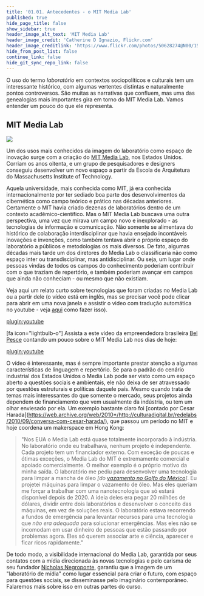 ```yaml
---
title: '01.01. Antecedentes - o MIT Media Lab'
published: true
hide_page_title: false
show_sidebar: true
header_image_alt_text: 'MIT Media Lab'
header_image_credit: 'Catherine D Ignazio, Flickr.com'
header_image_creditlink: 'https://www.flickr.com/photos/50628274@N00/15467413382/'
hide_from_post_list: false
continue_link: false
hide_git_sync_repo_link: false
---
```


O uso do termo _laboratório_ em contextos sociopolíticos e culturais tem um interessante histórico, com algumas vertentes distintas e naturalmente pontos controversos. São muitas as narrativas que confluem, mas uma das genealogias mais importantes gira em torno do MIT Media Lab. Vamos entender um pouco do que ele representa.

## MIT Media Lab

![](https://dam-prod.media.mit.edu/thumb/2020/06/19/both-buildings_201068MediaLab_30254_a_bqQQbK6.jpg.1400x1400.jpg.1400x1400.jpg)

Um dos usos mais conhecidos da imagem do laboratório como espaço de inovação surge com a criação do <a href="http://media.mit.edu/">MIT Media Lab</a>, nos Estados Unidos. Corriam os anos oitenta, e um grupo de pesquisadores e designers conseguiu desenvolver
um novo espaço a partir da Escola de Arquitetura do Massachusetts Institute of Technology.

Aquela universidade, mais conhecida como MIT, já era conhecida internacionalmente por ter sediado boa parte dos desenvolvimentos da cibernética como campo teórico e prático nas décadas anteriores. Certamente o MIT havia criado dezenas de laboratórios
dentro de um contexto acadêmico-científico. Mas o MIT Media Lab buscava uma outra perspectiva, uma vez que mirava um campo novo e inexplorado - as tecnologias de informação e comunicação. Não somente se alimentava do histórico de colaboração interdisciplinar que havia ensejado incontáveis inovações e invenções, como também tentava abrir o próprio espaço do laboratório a públicos e metodologias os mais diversos. De fato, algumas décadas mais tarde um dos diretores do Media Lab o classificaria não como espaço inter ou transdisciplinar, mas antidisciplinar. Ou seja, um lugar onde pessoas vindas de todos os campos do conhecimento poderiam contribuir com o que traziam de repertório, e também poderiam avançar em campos que ainda não conheciam - ou mesmo que não existiam.

Veja aqui um relato curto sobre tecnologias que foram criadas no Media Lab ou a partir dele (o vídeo está em inglês, mas se precisar você pode clicar para abrir em uma nova janela e assistir o video com tradução automática no youtube - veja <a href="https://www.techtudo.com.br/dicas-e-tutoriais/noticia/2013/06/como-ativar-legendas-com-traducao-automatica-no-youtube.html">aqui</a> como fazer isso).</p>

[plugin:youtube](https://www.youtube.com/watch?v=F_ci1Yb6MCA)

[fa icon="lightbulb-o"] Assista a este vídeo da empreendedora brasileira <a href="https://pt.wikipedia.org/wiki/Bel_Pesce">Bel Pesce</a> contando um pouco sobre o MIT Media Lab nos dias de hoje:</p>

[plugin:youtube](https://www.youtube.com/watch?v=XQaCF1E6PKo)

O vídeo é interessante, mas é sempre importante prestar atenção a algumas características de linguagem e repertório. Se para o padrão do cenário industrial dos Estados Unidos o Media Lab pode ser visto como um espaço aberto a questões sociais e ambientais, ele não deixa de ser atravessado por questões estruturais e políticas daquele país. Mesmo quando trata de temas mais interessantes do que somente o mercado, seus projetos ainda dependem de financiamento que vem usualmente da indústria, ou tem um olhar enviesado por ela. Um exemplo bastante claro foi [contado por Cesar Harada[(https://web.archive.org/web/2010*/http://culturadigital.br/redelabs/2010/09/conversa-com-cesar-harada/), que passou um período no MIT e hoje coordena um makerspace em Hong Kong:

> "Nos EUA o Media Lab está quase totalmente incorporado à indústria. No laboratório onde eu trabalhava, nenhum projeto é independente. Cada projeto tem um financiador externo. Com exceção de poucas e ótimas exceções, o Media Lab do MIT é extremamente comercial e apoiado comercialmente. O melhor exemplo é o próprio motivo da minha saída.
> O laboratório me pediu para desenvolver uma tecnologia para limpar a mancha de óleo <em>[do <a href="https://web.archive.org/web/20180620040855/http://www.pensamentoverde.com.br/meio-ambiente/o-vazamento-golfo-mexico-e-suas-consequencias/">vazamento no Golfo do México</a>]</em>. Eu projetei máquinas para limpar o vazamento de óleo. Mas eles queriam me forçar a trabalhar com uma nanotecnologia que só estará disponível depois de 2020. A ideia deles era pegar 20 milhões de dólares, dividir entre dois laboratórios e desenvolver o conceito das máquinas, em vez de soluções reais. O laboratório estava recorrendo a fundos de emergência para levantar recursos para uma tecnologia que <em>não era adequada</em> para solucionar emergências. Mas eles não se incomodam em usar dinheiro de pessoas que estão passando por problemas agora. Eles só querem associar arte e ciência, aparecer e ficar ricos rapidamente."

De todo modo, a visibilidade internacional do Media Lab, garantida por seus contatos com a mídia direcionada às novas tecnologias e pelo carisma de seu fundador <a href="https://pt.wikipedia.org/wiki/Nicholas_Negroponte">Nicholas Negroponte</a>, garantiu que a imagem de um "laboratório de mídia" como lugar essencial para criar o futuro, com espaço para questões sociais, se disseminasse pelo imaginário contemporâneo. Falaremos mais sobre isso em outras partes do curso.